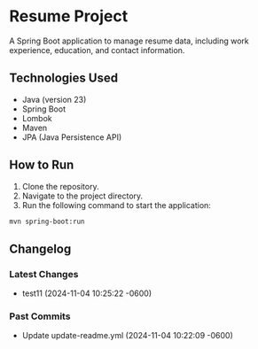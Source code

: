 # Resume Project
A Spring Boot application to manage resume data, including work experience, education, and contact information.

## Technologies Used
- Java (version 23)
- Spring Boot
- Lombok
- Maven
- JPA (Java Persistence API)

## How to Run
1. Clone the repository.
2. Navigate to the project directory.
3. Run the following command to start the application:
```sh
mvn spring-boot:run
```

## Changelog
### Latest Changes
- test11 (2024-11-04 10:25:22 -0600)
### Past Commits
- Update update-readme.yml (2024-11-04 10:22:09 -0600)

